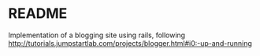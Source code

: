 # README

Implementation of a blogging site using rails, following http://tutorials.jumpstartlab.com/projects/blogger.html#i0:-up-and-running